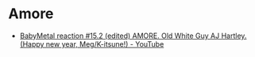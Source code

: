 # Amore

* [BabyMetal reaction #15.2 (edited) AMORE. Old White Guy AJ Hartley. (Happy new year, Meg/K-itsune!) - YouTube](https://www.youtube.com/watch?v=Gd619lKEeH8&list=PLbMSceCLFM-S8CORnK0CqGFCgdb2HKsU6&index=25&ab_channel=AndrewHartley)